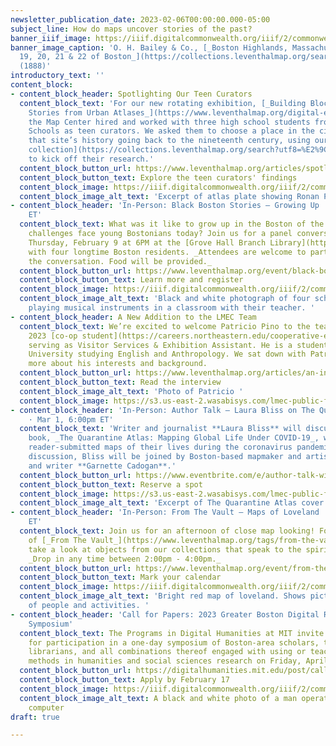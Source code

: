 ```yaml
---
newsletter_publication_date: 2023-02-06T00:00:00.000-05:00
subject_line: How do maps uncover stories of the past?
banner_iiif_image: https://iiif.digitalcommonwealth.org/iiif/2/commonwealth:x633fc288/1670,1178,6469,4241/1200,/0/default.jpg
banner_image_caption: 'O. H. Bailey & Co., [_Boston Highlands, Massachusetts: Wards
  19, 20, 21 & 22 of Boston_](https://collections.leventhalmap.org/search/commonwealth:x633fc270)
  (1888)'
introductory_text: ''
content_block:
- content_block_header: Spotlighting Our Teen Curators
  content_block_text: 'For our new rotating exhibition, [_Building Blocks: Boston
    Stories from Urban Atlases_](https://www.leventhalmap.org/digital-exhibitions/building-blocks/),
    the Map Center hired and worked with three high school students from Boston Public
    Schools as teen curators. We asked them to choose a place in the city and explore
    that site’s history going back to the nineteenth century, using our [urban atlas
    collection](https://collections.leventhalmap.org/search?utf8=%E2%9C%93&q=urban+atlas&search_field=all_fields)
    to kick off their research.'
  content_block_button_url: https://www.leventhalmap.org/articles/spotlighting-the-work-of-our-teen-curators/
  content_block_button_text: Explore the teen curators' findings
  content_block_image: https://iiif.digitalcommonwealth.org/iiif/2/commonwealth:1257bz48b/334,1921,2887,2288/1200,/0/default.jpg
  content_block_image_alt_text: 'Excerpt of atlas plate showing Ronan Park in Dorchester. '
- content_block_header: 'In-Person: Black Boston Stories — Growing Up · Feb 9, 6:00pm
    ET'
  content_block_text: What was it like to grow up in the Boston of the past? What
    challenges face young Bostonians today? Join us for a panel conversation this
    Thursday, February 9 at 6PM at the [Grove Hall Branch Library](https://www.bpl.org/locations/grove-hall/)
    with four longtime Boston residents. _Attendees are welcome to participate in
    the conversation. Food will be provided._
  content_block_button_url: https://www.leventhalmap.org/event/black-boston-stories-growing-up/
  content_block_button_text: Learn more and register
  content_block_image: https://iiif.digitalcommonwealth.org/iiif/2/commonwealth:jq085m35s/289,9,3556,2803/1200,/0/default.jpg
  content_block_image_alt_text: 'Black and white photograph of four schoolchildren
    playing musical instruments in a classroom with their teacher. '
- content_block_header: A New Addition to the LMEC Team
  content_block_text: We’re excited to welcome Patricio Pino to the team as the Spring
    2023 [co-op student](https://careers.northeastern.edu/cooperative-education/)
    serving as Visitor Services & Exhibition Assistant. He is a student at Northeastern
    University studying English and Anthropology. We sat down with Patricio to learn
    more about his interests and background.
  content_block_button_url: https://www.leventhalmap.org/articles/an-interview-with-patricio-pino/
  content_block_button_text: Read the interview
  content_block_image_alt_text: 'Photo of Patricio '
  content_block_image: https://s3.us-east-2.wasabisys.com/lmec-public-files/newsletters/patricio-pino.png
- content_block_header: 'In-Person: Author Talk — Laura Bliss on The Quarantine Atlas
    · Mar 1, 6:00pm ET'
  content_block_text: 'Writer and journalist **Laura Bliss** will discuss her recent
    book, _The Quarantine Atlas: Mapping Global Life Under COVID-19_, which explores
    reader-submitted maps of their lives during the coronavirus pandemic. For this
    discussion, Bliss will be joined by Boston-based mapmaker and artist **Rajiv Raman**
    and writer **Garnette Cadogan**.'
  content_block_button_url: https://www.eventbrite.com/e/author-talk-with-laura-bliss-the-quarantine-atlas-tickets-496439011447
  content_block_button_text: Reserve a spot
  content_block_image: https://s3.us-east-2.wasabisys.com/lmec-public-files/newsletters/quarantine-atlas.png
  content_block_image_alt_text: 'Excerpt of The Quarantine Atlas cover. '
- content_block_header: 'In-Person: From The Vault — Maps of Loveland · Feb 17, 2:00pm
    ET'
  content_block_text: Join us for an afternoon of close map looking! For this edition
    of [_From The Vault_](https://www.leventhalmap.org/tags/from-the-vault/), we’ll
    take a look at objects from our collections that speak to the spirit of love.
    _Drop in any time between 2:00pm - 4:00pm._
  content_block_button_url: https://www.leventhalmap.org/event/from-the-vault-collections-showing-maps-of-loveland/
  content_block_button_text: Mark your calendar
  content_block_image: https://iiif.digitalcommonwealth.org/iiif/2/commonwealth:st74cw29z/717,399,9183,6517/1200,/0/default.jpg
  content_block_image_alt_text: 'Bright red map of loveland. Shows pictorial representations
    of people and activities. '
- content_block_header: 'Call for Papers: 2023 Greater Boston Digital Research & Pedagogy
    Symposium'
  content_block_text: The Programs in Digital Humanities at MIT invite submissions
    for participation in a one-day symposium of Boston-area scholars, teachers, researchers,
    librarians, and all combinations thereof engaged with using or teaching digital
    methods in humanities and social sciences research on Friday, April 28, 2023.
  content_block_button_url: https://digitalhumanities.mit.edu/post/call-for-papers-2023-greater-boston-digital-research-and-pedagogy-symposium/
  content_block_button_text: Apply by February 17
  content_block_image: https://iiif.digitalcommonwealth.org/iiif/2/commonwealth:2n49vd66x/823,659,3270,3041/,1200/0/default.jpg
  content_block_image_alt_text: A black and white photo of a man operating an analog
    computer
draft: true

---
```

